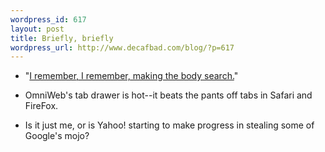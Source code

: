 ```yaml
--- 
wordpress_id: 617
layout: post
title: Briefly, briefly
wordpress_url: http://www.decafbad.com/blog/?p=617
---
```

* "[I remember, I remember, making the body search.][wire]"

[wire]:http://musicbrainz.org/track/b961c49d-141c-4cfb-8b0d-014cb4e14703.html

* OmniWeb's tab drawer is hot--it beats the pants off tabs in Safari and FireFox.

* Is it just me, or is Yahoo! starting to make progress in stealing some of Google's mojo?
